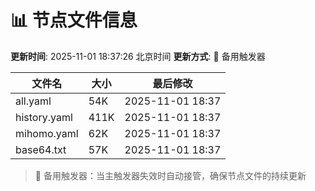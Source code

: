 # 📊 节点文件信息

**更新时间**: 2025-11-01 18:37:26 北京时间
**更新方式**: 🔄 备用触发器

| 文件名 | 大小 | 最后修改 |
|--------|------|----------|
| all.yaml | 54K | 2025-11-01 18:37 |
| history.yaml | 411K | 2025-11-01 18:37 |
| mihomo.yaml | 62K | 2025-11-01 18:37 |
| base64.txt | 57K | 2025-11-01 18:37 |

> 🔄 备用触发器：当主触发器失效时自动接管，确保节点文件的持续更新
